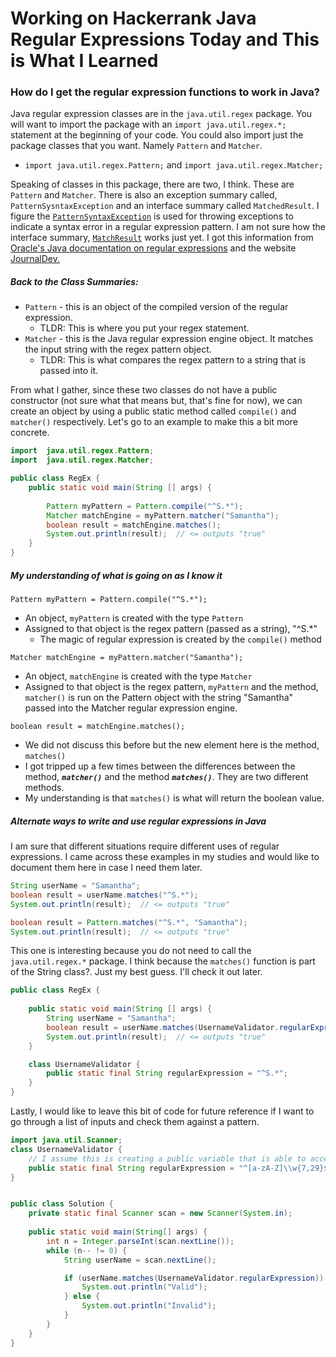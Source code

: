 # Working on Hackerrank Java Regular Expressions Today and This is What I Learned

### How do I get the regular expression functions to work in Java?
Java regular expression classes are in the `java.util.regex` package. You will want to import the package with an `import java.util.regex.*;` statement at the beginning of your code.
You could also import just the package classes that you want.  Namely `Pattern` and `Matcher`.
  * `import java.util.regex.Pattern;`  and `import java.util.regex.Matcher;`

Speaking of classes in this package, there are two, I think. These are `Pattern` and `Matcher`.  There is also an exception summary called, `PatternSysntaxException` and an interface summary called `MatchedResult`.  I figure the [`PatternSyntaxException`](https://docs.oracle.com/javase/7/docs/api/java/util/regex/PatternSyntaxException.html) is used for throwing exceptions to indicate a syntax error in a regular expression pattern.  I am not sure how the interface summary, [`MatchResult`](https://docs.oracle.com/javase/7/docs/api/java/util/regex/MatchResult.html) works just yet.  I got this information from [Oracle's Java documentation on regular expressions](https://docs.oracle.com/javase/7/docs/api/index.html?java/util/regex/package-summary.html) and the website [JournalDev.](https://www.journaldev.com/634/regular-expression-in-java-regex-example)

##### Back to the Class Summaries:
  * `Pattern` - this is an object of the compiled version of the regular expression.
    * TLDR: This is where you put your regex statement.
  * `Matcher` - this is the Java regular expression engine object.  It matches the input string with the regex pattern object.
    * TLDR: This is what compares the regex pattern to a string that is passed into it.

From what I gather, since these two classes do not have a public constructor (not sure what that means but, that's fine for now), we can create an object by using a public static method called `compile()` and `matcher()` respectively.  Let's go to an example to make this a bit more concrete.
```java
import  java.util.regex.Pattern;
import  java.util.regex.Matcher;

public class RegEx {
    public static void main(String [] args) {
        
        Pattern myPattern = Pattern.compile("^S.*");
        Matcher matchEngine = myPattern.matcher("Samantha");
        boolean result = matchEngine.matches();
        System.out.println(result);  // <= outputs "true"
    }
} 

```
##### My understanding of what is going on as I know it
`Pattern myPattern = Pattern.compile("^S.*");`
  * An object, `myPattern` is created with the type `Pattern`
  * Assigned to that object is the regex pattern (passed as a string), "^S.\*"
    * The magic of regular expression is created by the `compile()` method

`Matcher matchEngine = myPattern.matcher("Samantha");`
  * An object, `matchEngine` is created with the type `Matcher`
  * Assigned to that object is the regex pattern, `myPattern` and the method, `matcher()` is run on the Pattern object with the string "Samantha" passed into the Matcher regular expression engine.

`boolean result = matchEngine.matches();`
  * We did not discuss this before but the new element here is the method, `matches()`
  * I got tripped up a few times between the differences between the method, ***`matcher()`*** and the method ***`matches()`***.  They are two different methods.
  * My understanding is that `matches()` is what will return the boolean value.

##### Alternate ways to write and use regular expressions in Java
I am sure that different situations require different uses of regular expressions.  I came across these examples in my studies and would like to document them here in case I need them later.
```java
String userName = "Samantha";
boolean result = userName.matches("^S.*");
System.out.println(result);  // <= outputs "true"
```

```java
boolean result = Pattern.matches("^S.*", "Samantha");
System.out.println(result);  // <= outputs "true"
```

This one is interesting because you do not need to call the `java.util.regex.*` package.  I think because the `matches()` function is part of the String class?.  Just my best guess.  I'll check it out later.
```java
public class RegEx {
  
    public static void main(String [] args) {
        String userName = "Samantha";
        boolean result = userName.matches(UsernameValidator.regularExpression);
        System.out.println(result);  // <= outputs "true"
    }

    class UsernameValidator {
        public static final String regularExpression = "^S.*";
    }
} 

```
Lastly, I would like to leave this bit of code for future reference if I want to go through a list of inputs and check them against a pattern.
```java
import java.util.Scanner;
class UsernameValidator {
    // I assume this is creating a public variable that is able to accessed by the main method below.
    public static final String regularExpression = "^[a-zA-Z]\\w{7,29}$";
}


public class Solution {
    private static final Scanner scan = new Scanner(System.in);
    
    public static void main(String[] args) {
        int n = Integer.parseInt(scan.nextLine());
        while (n-- != 0) {
            String userName = scan.nextLine();

            if (userName.matches(UsernameValidator.regularExpression)) {
                System.out.println("Valid");
            } else {
                System.out.println("Invalid");
            }           
        }
    }
}
```
